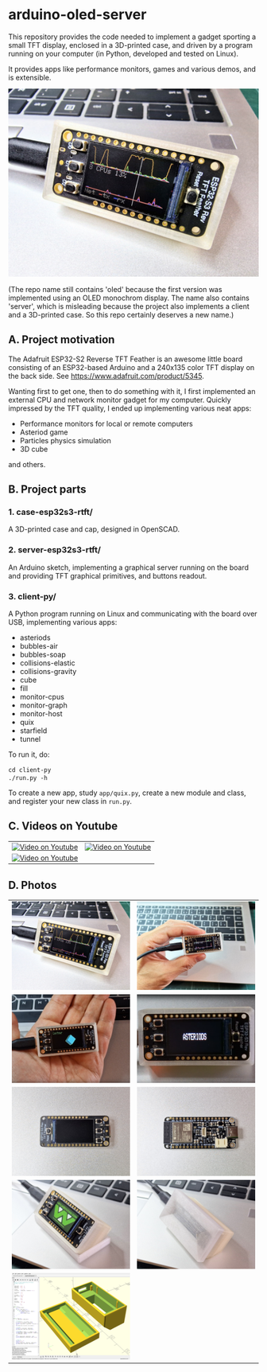 # arduino-oled-server

This repository provides the code needed to implement a gadget
sporting a small TFT display, enclosed in a 3D-printed case, and
driven by a program running on your computer (in Python, developed and
tested on Linux).

It provides apps like performance monitors, games and various demos,
and is extensible.

![Alt text](media/20240525_133408-thumb.png?raw=true "Title")

(The repo name still contains 'oled' because the first version was
implemented using an OLED monochrom display. The name also contains
'server', which is misleading because the project also implements a
client and a 3D-printed case. So this repo certainly deserves a new
name.)

## A. Project motivation

The Adafruit ESP32-S2 Reverse TFT Feather is an awesome little board
consisting of an ESP32-based Arduino and a 240x135 color TFT display
on the back side. See https://www.adafruit.com/product/5345.

Wanting first to get one, then to do something with it, I first
implemented an external CPU and network monitor gadget for my
computer. Quickly impressed by the TFT quality, I ended up
implementing various neat apps:

- Performance monitors for local or remote computers
- Asteriod game
- Particles physics simulation
- 3D cube

and others.

## B. Project parts

### 1. case-esp32s3-rtft/

A 3D-printed case and cap, designed in OpenSCAD.

### 2. server-esp32s3-rtft/

An Arduino sketch, implementing a graphical server running on the
board and providing TFT graphical primitives, and buttons readout.

### 3. client-py/

A Python program running on Linux and communicating with the board
over USB, implementing various apps:

  - asteriods
  - bubbles-air
  - bubbles-soap
  - collisions-elastic
  - collisions-gravity
  - cube
  - fill
  - monitor-cpus
  - monitor-graph
  - monitor-host
  - quix
  - starfield
  - tunnel

To run it, do:
```
cd client-py
./run.py -h
```

To create a new app, study `app/quix.py`, create a new module and
class, and register your new class in `run.py`.

## C. Videos on Youtube

|            |             |
|------------|-------------|
| [![Video on Youtube](https://img.youtube.com/vi/Nq5qLFQl3gA/0.jpg)](https://youtu.be/Nq5qLFQl3gA) | [![Video on Youtube](https://img.youtube.com/vi/HaPi0cx6-W8/0.jpg)](https://youtu.be/HaPi0cx6-W8) |
| [![Video on Youtube](https://img.youtube.com/vi/vNK-JPLklLs/0.jpg)](https://youtu.be/vNK-JPLklLs) | |

## D. Photos
|            |             |
|------------|-------------|
| ![CPU+net monitor](media/20240525_145648.jpg?raw=true        "CPU+net monitor") | ![CPU+net monitor ](media/20240525_144050.jpg?raw=true       "CPU+net monitor" ) |
| ![Playing 3D cube](media/20240525_142735-thumb.png?raw=true  "Playing 3D cube") | ![Playing Asteriod](media/20240525_132939-thumb.png?raw=true "Playing Asteriod") |
| ![TFT side       ](media/20240525_144544.jpg?raw=true        "TFT side"       ) | ![ESP32 side      ](media/20240525_144614.jpg?raw=true       "ESP32 side"      ) |
| ![Case on cap    ](media/20240525_124410.jpg?raw=true        "Case on cap"    ) | ![Case closed     ](media/20240525_124520.jpg?raw=true       "Case closed"     ) |
| ![Case on cap    ](media/esp32s3-rtft-case.scad.png?raw=true "Case on cap"    ) |  |
